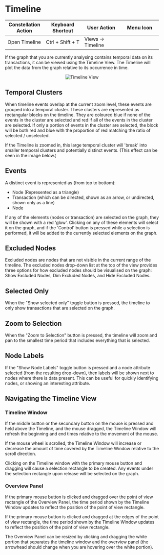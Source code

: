 # Timeline

<table class="table table-striped">
<colgroup>
<col style="width: 25%" />
<col style="width: 25%" />
<col style="width: 25%" />
<col style="width: 25%" />
</colgroup>
<thead>
<tr class="header">
<th>Constellation Action</th>
<th>Keyboard Shortcut</th>
<th>User Action</th>
<th>Menu Icon</th>
</tr>
</thead>
<tbody>
<tr class="odd">
<td>Open Timeline</td>
<td>Ctrl + Shift + T</td>
<td>Views -&gt; Timeline</td>
<td><div style="text-align: center">
<img src="../constellation/CoreTimelineView/src/au/gov/asd/tac/constellation/views/timeline/docs/resources/timeline.png" width="16" height="16" />
</div></td>
</tr>
</tbody>
</table>

If the graph that you are currently analysing contains temporal data on
its transactions, it can be viewed using the Timeline View. The Timeline
will plot the data from the graph relative to its occurrence in time.

<div style="text-align: center">

![Timeline
View](../constellation/CoreTimelineView/src/au/gov/asd/tac/constellation/views/timeline/docs/resources/TimelineView.png)

</div>

## Temporal Clusters

When timeline events overlap at the current zoom level, these events are
grouped into a temporal cluster. These clusters are represented as
rectangular blocks on the timeline. They are coloured blue if none of
the events in the cluster are selected and red if all of the events in
the cluster are selected. If only a portion of events in the cluster are
selected, the block will be both red and blue with the proportion of red
matching the ratio of selected / unselected.

If the Timeline is zoomed in, this large temporal cluster will 'break'
into smaller temporal clusters and potentially distinct events. (This
effect can be seen in the image below.)

## Events

A distinct event is represented as (from top to bottom):

-   Node (Represented as a triangle)
-   Transaction (which can be directed, shown as an arrow, or
    undirected, shown only as a line)
-   Node

If any of the elements (nodes or transaction) are selected on the graph,
they will be shown with a red 'glow'. Clicking on any of these elements
will select it on the graph, and if the 'Control' button is pressed
while a selection is performed, it will be added to the currently
selected elements on the graph.

## Excluded Nodes

Excluded nodes are nodes that are not visible in the current range of
the timeline. The excluded nodes drop-down list at the top of the view
provides three options for how excluded nodes should be visualised on
the graph: Show Excluded Nodes, Dim Excluded Nodes, and Hide Excluded
Nodes.

## Selected Only

When the "Show selected only" toggle button is pressed, the timeline to
only show transactions that are selected on the graph.

## Zoom to Selection

When the "Zoom to Selection" button is pressed, the timeline will zoom
and pan to the smallest time period that includes everything that is
selected.

## Node Labels

If the "Show Node Labels" toggle button is pressed and a node attribute
selected (from the resulting drop-down), then labels will be shown next
to nodes where there is data present. This can be useful for quickly
identifying nodes, or showing an interesting attribute.

## Navigating the Timeline View

### Timeline Window

If the middle button or the secondary button on the mouse is pressed and
held above the Timeline, and the mouse dragged, the Timeline Window will
refresh the beginning and end times relative to the movement of the
mouse.

If the mouse wheel is scrolled, the Timeline Window will increase or
decrease the amount of time covered by the Timeline Window relative to
the scroll direction.

Clicking on the Timeline window with the primary mouse button and
dragging will cause a selection rectangle to be created. Any events
under the selection rectangle upon release will be selected on the
graph.

### Overview Panel

If the primary mouse button is clicked and dragged over the point of
view rectangle of the Overview Panel, the time period shown by the
Timeline Window updates to reflect the position of the point of view
rectangle.

If the primary mouse button is clicked and dragged at the edges of the
point of view rectangle, the time period shown by the Timeline Window
updates to reflect the position of the point of view rectangle.

The Overview Panel can be resized by clicking and dragging the white
portion that separates the timeline window and the overview panel (the
arrowhead should change when you are hovering over the white portion).
